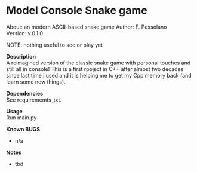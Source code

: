 # Model Console Snake game 
About:      an modern ASCII-based snake game 
Author:     F. Pessolano  
Version:    v.0.1.0

NOTE:       nothing useful to see or play yet  


**Description**  
A reimagined version of the classic snake game with personal touches and still all in console! 
This is a first rpoject in C++ after almost two decades since last time i used and it is helping me to get my Cpp memory back (and learn some new things).

**Dependencies**  
See requirememts_txt. 

**Usage**  
Run main.py 

**Known BUGS**  
 - n/a

**Notes**  
 - tbd


